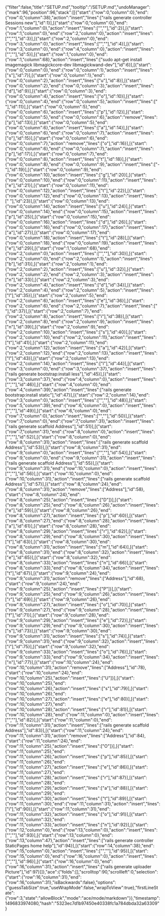 {"filter":false,"title":"SETUP.md","tooltip":"/SETUP.md","undoManager":{"mark":96,"position":96,"stack":[[{"start":{"row":0,"column":0},"end":{"row":0,"column":38},"action":"insert","lines":["rails generate controller Sessions new"],"id":1}],[{"start":{"row":0,"column":0},"end":{"row":1,"column":0},"action":"insert","lines":["",""],"id":2}],[{"start":{"row":1,"column":0},"end":{"row":2,"column":0},"action":"insert","lines":["",""],"id":3}],[{"start":{"row":2,"column":0},"end":{"row":3,"column":0},"action":"insert","lines":["",""],"id":4}],[{"start":{"row":3,"column":0},"end":{"row":4,"column":0},"action":"insert","lines":["",""],"id":5}],[{"start":{"row":1,"column":0},"end":{"row":1,"column":68},"action":"insert","lines":["sudo apt-get install imagemagick libmagickcore-dev libmagickwand-dev"],"id":6}],[{"start":{"row":0,"column":0},"end":{"row":0,"column":1},"action":"insert","lines":["s"],"id":7}],[{"start":{"row":0,"column":1},"end":{"row":0,"column":2},"action":"insert","lines":["u"],"id":8}],[{"start":{"row":0,"column":2},"end":{"row":0,"column":3},"action":"insert","lines":["d"],"id":9}],[{"start":{"row":0,"column":3},"end":{"row":0,"column":4},"action":"insert","lines":["o"],"id":10}],[{"start":{"row":0,"column":4},"end":{"row":0,"column":5},"action":"insert","lines":[" "],"id":11}],[{"start":{"row":0,"column":5},"end":{"row":0,"column":6},"action":"insert","lines":["p"],"id":12}],[{"start":{"row":0,"column":5},"end":{"row":0,"column":6},"action":"remove","lines":["p"],"id":13}],[{"start":{"row":0,"column":5},"end":{"row":0,"column":6},"action":"insert","lines":["a"],"id":14}],[{"start":{"row":0,"column":6},"end":{"row":0,"column":7},"action":"insert","lines":["o"],"id":15}],[{"start":{"row":0,"column":6},"end":{"row":0,"column":7},"action":"remove","lines":["o"],"id":16}],[{"start":{"row":0,"column":6},"end":{"row":0,"column":7},"action":"insert","lines":["p"],"id":17}],[{"start":{"row":0,"column":7},"end":{"row":0,"column":8},"action":"insert","lines":["t"],"id":18}],[{"start":{"row":0,"column":8},"end":{"row":0,"column":9},"action":"insert","lines":["-"],"id":19}],[{"start":{"row":0,"column":9},"end":{"row":0,"column":10},"action":"insert","lines":["g"],"id":20}],[{"start":{"row":0,"column":10},"end":{"row":0,"column":11},"action":"insert","lines":["e"],"id":21}],[{"start":{"row":0,"column":11},"end":{"row":0,"column":12},"action":"insert","lines":["t"],"id":22}],[{"start":{"row":0,"column":12},"end":{"row":0,"column":13},"action":"insert","lines":[" "],"id":23}],[{"start":{"row":0,"column":13},"end":{"row":0,"column":14},"action":"insert","lines":["u"],"id":24}],[{"start":{"row":0,"column":14},"end":{"row":0,"column":15},"action":"insert","lines":["p"],"id":25}],[{"start":{"row":0,"column":15},"end":{"row":0,"column":16},"action":"insert","lines":["d"],"id":26}],[{"start":{"row":0,"column":16},"end":{"row":0,"column":17},"action":"insert","lines":["a"],"id":27}],[{"start":{"row":0,"column":17},"end":{"row":0,"column":18},"action":"insert","lines":["t"],"id":28}],[{"start":{"row":0,"column":18},"end":{"row":0,"column":19},"action":"insert","lines":["e"],"id":29}],[{"start":{"row":1,"column":68},"end":{"row":2,"column":0},"action":"insert","lines":["",""],"id":30}],[{"start":{"row":2,"column":0},"end":{"row":2,"column":1},"action":"insert","lines":["b"],"id":31}],[{"start":{"row":2,"column":1},"end":{"row":2,"column":2},"action":"insert","lines":["u"],"id":32}],[{"start":{"row":2,"column":2},"end":{"row":2,"column":3},"action":"insert","lines":["n"],"id":33}],[{"start":{"row":2,"column":3},"end":{"row":2,"column":4},"action":"insert","lines":["d"],"id":34}],[{"start":{"row":2,"column":4},"end":{"row":2,"column":5},"action":"insert","lines":["l"],"id":35}],[{"start":{"row":2,"column":5},"end":{"row":2,"column":6},"action":"insert","lines":["e"],"id":36}],[{"start":{"row":2,"column":6},"end":{"row":2,"column":7},"action":"insert","lines":[" "],"id":37}],[{"start":{"row":2,"column":7},"end":{"row":2,"column":8},"action":"insert","lines":["i"],"id":38}],[{"start":{"row":2,"column":8},"end":{"row":2,"column":9},"action":"insert","lines":["n"],"id":39}],[{"start":{"row":2,"column":9},"end":{"row":2,"column":10},"action":"insert","lines":["s"],"id":40}],[{"start":{"row":2,"column":10},"end":{"row":2,"column":11},"action":"insert","lines":["t"],"id":41}],[{"start":{"row":2,"column":11},"end":{"row":2,"column":12},"action":"insert","lines":["a"],"id":42}],[{"start":{"row":2,"column":12},"end":{"row":2,"column":13},"action":"insert","lines":["l"],"id":43}],[{"start":{"row":2,"column":13},"end":{"row":2,"column":14},"action":"insert","lines":["l"],"id":44}],[{"start":{"row":3,"column":0},"end":{"row":3,"column":37},"action":"insert","lines":["rails generate bootstrap:install less"],"id":45}],[{"start":{"row":3,"column":37},"end":{"row":4,"column":0},"action":"insert","lines":["",""],"id":46}],[{"start":{"row":4,"column":0},"end":{"row":4,"column":39},"action":"insert","lines":["rails generate bootstrap:install static"],"id":47}],[{"start":{"row":2,"column":14},"end":{"row":3,"column":0},"action":"insert","lines":["",""],"id":48}],[{"start":{"row":5,"column":39},"end":{"row":6,"column":0},"action":"insert","lines":["",""],"id":49}],[{"start":{"row":6,"column":0},"end":{"row":7,"column":0},"action":"insert","lines":["",""],"id":50}],[{"start":{"row":7,"column":0},"end":{"row":7,"column":31},"action":"insert","lines":["rails generate scaffold Address"],"id":51}],[{"start":{"row":7,"column":31},"end":{"row":8,"column":0},"action":"insert","lines":["",""],"id":52}],[{"start":{"row":8,"column":0},"end":{"row":8,"column":31},"action":"insert","lines":["rails generate scaffold Address"],"id":53}],[{"start":{"row":8,"column":31},"end":{"row":9,"column":0},"action":"insert","lines":["",""],"id":54}],[{"start":{"row":9,"column":0},"end":{"row":9,"column":31},"action":"insert","lines":["rails generate scaffold Address"],"id":55}],[{"start":{"row":9,"column":31},"end":{"row":10,"column":0},"action":"insert","lines":["",""],"id":56}],[{"start":{"row":10,"column":0},"end":{"row":10,"column":31},"action":"insert","lines":["rails generate scaffold Address"],"id":57}],[{"start":{"row":8,"column":24},"end":{"row":8,"column":31},"action":"remove","lines":["Address"],"id":58},{"start":{"row":8,"column":24},"end":{"row":8,"column":25},"action":"insert","lines":["D"]}],[{"start":{"row":8,"column":25},"end":{"row":8,"column":26},"action":"insert","lines":["e"],"id":59}],[{"start":{"row":8,"column":26},"end":{"row":8,"column":27},"action":"insert","lines":["p"],"id":60}],[{"start":{"row":8,"column":27},"end":{"row":8,"column":28},"action":"insert","lines":["a"],"id":61}],[{"start":{"row":8,"column":28},"end":{"row":8,"column":29},"action":"insert","lines":["r"],"id":62}],[{"start":{"row":8,"column":29},"end":{"row":8,"column":30},"action":"insert","lines":["t"],"id":63}],[{"start":{"row":8,"column":30},"end":{"row":8,"column":31},"action":"insert","lines":["m"],"id":64}],[{"start":{"row":8,"column":31},"end":{"row":8,"column":32},"action":"insert","lines":["e"],"id":65}],[{"start":{"row":8,"column":32},"end":{"row":8,"column":33},"action":"insert","lines":["n"],"id":66}],[{"start":{"row":8,"column":33},"end":{"row":8,"column":34},"action":"insert","lines":["t"],"id":67}],[{"start":{"row":9,"column":24},"end":{"row":9,"column":31},"action":"remove","lines":["Address"],"id":68},{"start":{"row":9,"column":24},"end":{"row":9,"column":25},"action":"insert","lines":["P"]}],[{"start":{"row":9,"column":25},"end":{"row":9,"column":26},"action":"insert","lines":["r"],"id":69}],[{"start":{"row":9,"column":26},"end":{"row":9,"column":27},"action":"insert","lines":["o"],"id":70}],[{"start":{"row":9,"column":27},"end":{"row":9,"column":28},"action":"insert","lines":["f"],"id":71}],[{"start":{"row":9,"column":28},"end":{"row":9,"column":29},"action":"insert","lines":["e"],"id":72}],[{"start":{"row":9,"column":29},"end":{"row":9,"column":30},"action":"insert","lines":["s"],"id":73}],[{"start":{"row":9,"column":30},"end":{"row":9,"column":31},"action":"insert","lines":["s"],"id":74}],[{"start":{"row":9,"column":31},"end":{"row":9,"column":32},"action":"insert","lines":["i"],"id":75}],[{"start":{"row":9,"column":32},"end":{"row":9,"column":33},"action":"insert","lines":["o"],"id":76}],[{"start":{"row":9,"column":33},"end":{"row":9,"column":34},"action":"insert","lines":["n"],"id":77}],[{"start":{"row":10,"column":24},"end":{"row":10,"column":31},"action":"remove","lines":["Address"],"id":78},{"start":{"row":10,"column":24},"end":{"row":10,"column":25},"action":"insert","lines":["U"]}],[{"start":{"row":10,"column":25},"end":{"row":10,"column":26},"action":"insert","lines":["s"],"id":79}],[{"start":{"row":10,"column":26},"end":{"row":10,"column":27},"action":"insert","lines":["e"],"id":80}],[{"start":{"row":10,"column":27},"end":{"row":10,"column":28},"action":"insert","lines":["r"],"id":81}],[{"start":{"row":10,"column":28},"end":{"row":11,"column":0},"action":"insert","lines":["",""],"id":82}],[{"start":{"row":11,"column":0},"end":{"row":11,"column":31},"action":"insert","lines":["rails generate scaffold Address"],"id":83}],[{"start":{"row":11,"column":24},"end":{"row":11,"column":31},"action":"remove","lines":["Address"],"id":84},{"start":{"row":11,"column":24},"end":{"row":11,"column":25},"action":"insert","lines":["O"]}],[{"start":{"row":11,"column":25},"end":{"row":11,"column":26},"action":"insert","lines":["p"],"id":85}],[{"start":{"row":11,"column":26},"end":{"row":11,"column":27},"action":"insert","lines":["e"],"id":86}],[{"start":{"row":11,"column":27},"end":{"row":11,"column":28},"action":"insert","lines":["r"],"id":87}],[{"start":{"row":11,"column":28},"end":{"row":11,"column":29},"action":"insert","lines":["a"],"id":88}],[{"start":{"row":11,"column":29},"end":{"row":11,"column":30},"action":"insert","lines":["t"],"id":89}],[{"start":{"row":11,"column":30},"end":{"row":11,"column":31},"action":"insert","lines":["i"],"id":90}],[{"start":{"row":11,"column":31},"end":{"row":11,"column":32},"action":"insert","lines":["o"],"id":91}],[{"start":{"row":11,"column":32},"end":{"row":11,"column":33},"action":"insert","lines":["n"],"id":92}],[{"start":{"row":12,"column":0},"end":{"row":13,"column":0},"action":"insert","lines":["",""],"id":93}],[{"start":{"row":13,"column":0},"end":{"row":13,"column":47},"action":"insert","lines":["rails generate controller StaticPages home help"],"id":94}],[{"start":{"row":14,"column":38},"end":{"row":15,"column":0},"action":"insert","lines":["",""],"id":95}],[{"start":{"row":15,"column":0},"end":{"row":16,"column":0},"action":"insert","lines":["",""],"id":96}],[{"start":{"row":16,"column":0},"end":{"row":16,"column":31},"action":"insert","lines":["rails generate uploader Picture"],"id":97}]]},"ace":{"folds":[],"scrolltop":90,"scrollleft":0,"selection":{"start":{"row":16,"column":31},"end":{"row":16,"column":31},"isBackwards":false},"options":{"guessTabSize":true,"useWrapMode":false,"wrapToView":true},"firstLineState":{"row":3,"state":"allowBlock","mode":"ace/mode/markdown"}},"timestamp":1496833974080,"hash":"5323ec7d1b97450e40338fc1a784dbda32a63309"}